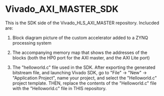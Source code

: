# Vivado_AXI_MASTER_SDK
This is the SDK side of the Vivado_HLS_AXI_MASTER repository.  Inclucded are:

1. Block diagram picture of the custom accelerator added to a ZYNQ processing system

2. The accompanying memory map that shows the addresses of the blocks (both the 
HP0 port for the AXI master, and the AXI Lite port)

3. The "helloworld.c" file used in the SDK.  After exporting the generated bitstream file, and
launching Vivado SDK, go to "File" -> "New" -> "Application Project", name your project, and
select the "Helloworld.c" project template.  THEN, replace the contents of the "Helloworld.c" 
file with the "Helloworld.c" file in THIS repository.

